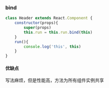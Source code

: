 ### bind

```jsx
class Header extends React.Component {
	constructor(props){
		super(props)
		this.run = this.run.bind(this)	
	}
	run(){
		console.log('this', this)
	}
}
```

#### 优缺点

写法麻烦，但是性能高，方法为所有组件实例共享